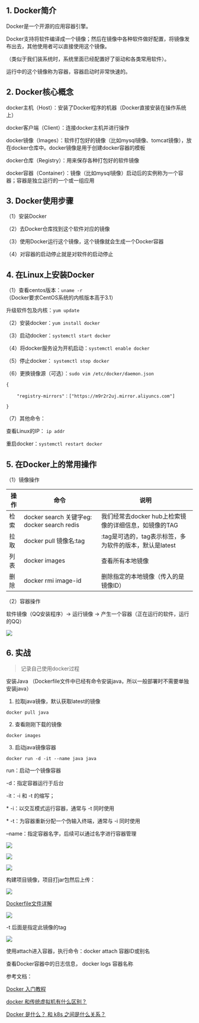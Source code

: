 ## 1. Docker简介

Docker是一个开源的应用容器引擎。

Docker支持将软件编译成一个镜像；然后在镜像中各种软件做好配置，将镜像发布出去，其他使用者可以直接使用这个镜像。

（类似于我们装系统时，系统里面已经配置好了驱动和各类常用软件）。

运行中的这个镜像称为容器，容器启动时非常快速的。



## 2. Docker核心概念

docker主机（Host）：安装了Docker程序的机器（Docker直接安装在操作系统上）

docker客户端（Client）：连接docker主机并进行操作

docker镜像（Images）：软件打包好的镜像（比如mysql镜像、tomcat镜像），放在docker仓库中。docker镜像是用于创建docker容器的模板

docker仓库（Registry）：用来保存各种打包好的软件镜像

docker容器（Container）：镜像（比如mysql镜像）启动后的实例称为一个容器；容器是独立运行的一个或一组应用



## 3. Docker使用步骤

（1）安装Docker

（2）去Docker仓库找到这个软件对应的镜像

（3）使用Docker运行这个镜像，这个镜像就会生成一个Docker容器

（4）对容器的启动停止就是对软件的启动停止



## 4. 在Linux上安装Docker

（1）查看centos版本：`uname -r`  （Docker要求CentOS系统的内核版本高于3.1）

升级软件包及内核：`yum update`

（2）安装docker：`yum install docker`

（3）启动docker：`systemctl start docker`

（4）将docker服务设为开机启动：`systemctl enable docker`

（5）停止docker： `systemctl stop docker`

（6）更换镜像源（可选）：`sudo vim /etc/docker/daemon.json`

```
{

    "registry-mirrors"：["https://m9r2r2uj.mirror.aliyuncs.com"]

}
```

（7）其他命令：

查看Linux的IP： `ip addr`

重启docker：`systemctl restart docker`



## 5. 在Docker上的常用操作

（1）镜像操作

| 操作 | 命令                                        | 说明                                                    |
| ---- | ------------------------------------------- | ------------------------------------------------------- |
| 检索 | docker search 关键字eg: docker search redis | 我们经常去docker hub上检索镜像的详细信息，如镜像的TAG   |
| 拉取 | docker pull 镜像名:tag                      | :tag是可选的，tag表示标签，多为软件的版本，默认是latest |
| 列表 | docker images                               | 查看所有本地镜像                                        |
| 删除 | docker rmi image-id                         | 删除指定的本地镜像（传入的是镜像ID）                    |

（2）容器操作

软件镜像（QQ安装程序）-> 运行镜像 -> 产生一个容器（正在运行的软件，运行的QQ）

![](https://cdn.jsdelivr.net/gh/HelloAllenW/BlogAssets/images/202405161121679.png)



## 6. 实战

> 记录自己使用docker过程

安装Java （Dockerfile文件中已经有命令安装java，所以一般部署时不需要单独安装java）

1. 拉取java镜像，默认获取latest的镜像

`docker pull java`

2. 查看刚刚下载的镜像

`docker images`

3. 启动java镜像容器

`docker run -d -it --name java java`

run：启动一个镜像容器

-d：指定容器运行于后台

-it：-i 和 -t 的缩写；

\* -i：以交互模式运行容器，通常与 -t 同时使用

\* -t：为容器重新分配一个伪输入终端，通常与 -i 同时使用

–name：指定容器名字，后续可以通过名字进行容器管理

![](https://cdn.jsdelivr.net/gh/HelloAllenW/BlogAssets/images/202405161122702.png)

![](https://cdn.jsdelivr.net/gh/HelloAllenW/BlogAssets/images/202405161122121.png)

![](https://cdn.jsdelivr.net/gh/HelloAllenW/BlogAssets/images/202405161122963.png)

构建项目镜像，项目打jar包然后上传：

![](https://cdn.jsdelivr.net/gh/HelloAllenW/BlogAssets/images/202405161123214.png)

[Dockerfile文件详解 ](https://www.cnblogs.com/panwenbin-logs/p/8007348.html)

![](https://cdn.jsdelivr.net/gh/HelloAllenW/BlogAssets/images/202405161123447.png)

-t 后面是指定此镜像的tag

![](https://cdn.jsdelivr.net/gh/HelloAllenW/BlogAssets/images/202405161124958.png)

使用attach进入容器，执行命令：docker attach 容器ID或别名

查看Docker容器中的日志信息， docker logs 容器名称



参考文档：

[Docker 入门教程](https://www.ruanyifeng.com/blog/2018/02/docker-tutorial.html)

[docker 和传统虚拟机有什么区别？](https://mp.weixin.qq.com/s/Yk30idFtZNkT_uDu-CKNLQ)

[Docker 是什么？ 和 k8s 之间是什么关系？](https://mp.weixin.qq.com/s/_ldWjMNgyAsglGexSbsqEw)